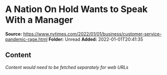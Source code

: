# A Nation On Hold Wants to Speak With a Manager

**Source:** https://www.nytimes.com/2022/01/01/business/customer-service-pandemic-rage.html
**Folder:** Unread
**Added:** 2022-01-01T20:41:35




## Content
*Content would need to be fetched separately for web URLs*
